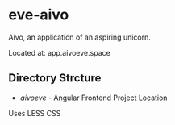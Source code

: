 # eve-aivo
Aivo, an application of an aspiring unicorn.

Located at:
app.aivoeve.space

## Directory Strcture
* *aivoeve* - Angular Frontend Project Location

Uses LESS CSS
